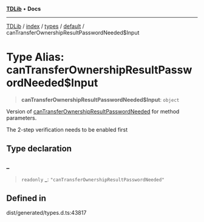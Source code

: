 [**TDLib**](../../../../../../README.md) • **Docs**

***

[TDLib](../../../../../../modules.md) / [index](../../../../../README.md) / [types](../../../README.md) / [default](../README.md) / canTransferOwnershipResultPasswordNeeded$Input

# Type Alias: canTransferOwnershipResultPasswordNeeded$Input

> **canTransferOwnershipResultPasswordNeeded$Input**: `object`

Version of [canTransferOwnershipResultPasswordNeeded](canTransferOwnershipResultPasswordNeeded.md) for method parameters.

The 2-step verification needs to be enabled first

## Type declaration

### \_

> `readonly` **\_**: `"canTransferOwnershipResultPasswordNeeded"`

## Defined in

dist/generated/types.d.ts:43817
